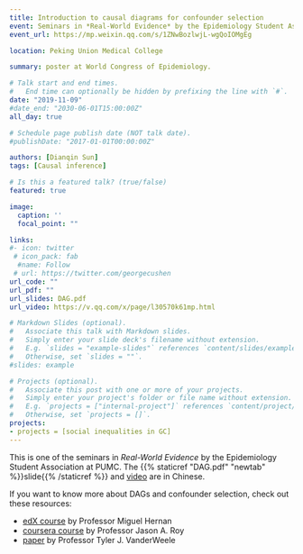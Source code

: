 ```yaml
---
title: Introduction to causal diagrams for confounder selection
event: Seminars in *Real-World Evidence* by the Epidemiology Student Association
event_url: https://mp.weixin.qq.com/s/1ZNwBozlwjL-wgQoIOMgEg

location: Peking Union Medical College

summary: poster at World Congress of Epidemiology.

# Talk start and end times.
#   End time can optionally be hidden by prefixing the line with `#`.
date: "2019-11-09"
#date_end: "2030-06-01T15:00:00Z"
all_day: true

# Schedule page publish date (NOT talk date).
#publishDate: "2017-01-01T00:00:00Z"

authors: [Dianqin Sun]
tags: [Causal inference]

# Is this a featured talk? (true/false)
featured: true

image:
  caption: ''
  focal_point: ""

links:
#- icon: twitter
 # icon_pack: fab
  #name: Follow
 # url: https://twitter.com/georgecushen
url_code: ""
url_pdf: ""
url_slides: DAG.pdf
url_video: https://v.qq.com/x/page/l30570k61mp.html

# Markdown Slides (optional).
#   Associate this talk with Markdown slides.
#   Simply enter your slide deck's filename without extension.
#   E.g. `slides = "example-slides"` references `content/slides/example-slides.md`.
#   Otherwise, set `slides = ""`.
#slides: example

# Projects (optional).
#   Associate this post with one or more of your projects.
#   Simply enter your project's folder or file name without extension.
#   E.g. `projects = ["internal-project"]` references `content/project/deep-learning/index.md`.
#   Otherwise, set `projects = []`.
projects:
- projects = [social inequalities in GC]
---
```

This is one of the seminars in *Real-World Evidence* by the Epidemiology Student Association at PUMC. The {{% staticref "DAG.pdf" "newtab" %}}slide{{% /staticref %}} and [video](https://v.qq.com/x/page/l30570k61mp.html) are in Chinese.

If you want to know more about DAGs and confounder selection, check out these resources:

- [edX course](https://www.edx.org/course/causal-diagrams-draw-your-assumptions-before-your) by Professor Miguel Hernan
- [coursera course](https://www.coursera.org/learn/crash-course-in-causality#syllabus) by Professor Jason A. Roy
- [paper](https://link.springer.com/article/10.1007%2Fs10654-019-00494-6#Sec4) by Professor Tyler J. VanderWeele
